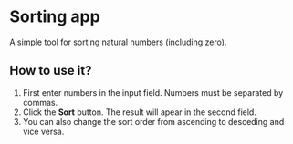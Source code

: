 # Sorting app

A simple tool for sorting natural numbers (including zero).

## How to use it?

1. First enter numbers in the input field. Numbers must be separated by commas.
2. Click the **Sort** button. The result will apear in the second field.
3. You can also change the sort order from ascending to desceding and vice versa.